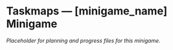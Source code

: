 # Taskmaps — [minigame_name] Minigame

*Placeholder for planning and progress files for this minigame.*
